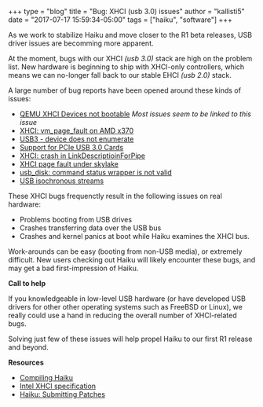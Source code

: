 +++
type = "blog"
title = "Bug: XHCI (usb 3.0) issues"
author = "kallisti5"
date = "2017-07-17 15:59:34-05:00"
tags = ["haiku", "software"]
+++

As we work to stabilize Haiku and move closer to the R1 beta releases, USB driver issues are becomming more apparent.

At the moment, bugs with our XHCI _(usb 3.0)_ stack are high on the problem list. New hardware is beginning to ship
with XHCI-only controllers, which means we can no-longer fall back to our stable EHCI _(usb 2.0)_ stack.

A large number of bug reports have been opened around these kinds of issues:

* [QEMU XHCI Devices not bootable](https://dev.haiku-os.org/ticket/13343) *Most issues seem to be linked to this issue*
* [XHCI: vm_page_fault on AMD x370](https://dev.haiku-os.org/ticket/13372)
* [USB3 - device does not enumerate](https://dev.haiku-os.org/ticket/13062)
* [Support for PCIe USB 3.0 Cards](https://dev.haiku-os.org/ticket/13056)
* [XHCI: crash in LinkDescriptioinForPipe](https://dev.haiku-os.org/ticket/12929)
* [XHCI page fault under skylake](https://dev.haiku-os.org/ticket/12885)
* [usb_disk: command status wrapper is not valid](https://dev.haiku-os.org/ticket/12860)
* [USB isochronous streams](https://dev.haiku-os.org/ticket/1045)

These XHCI bugs frequenctly result in the following issues on real hardware:

* Problems booting from USB drives
* Crashes transferring data over the USB bus
* Crashes and kernel panics at boot while Haiku examines the XHCI bus.

Work-arounds can be easy (booting from non-USB media), or extremely difficult.
New users checking out Haiku will likely encounter these bugs, and may get a bad first-impression of Haiku.

**Call to help**

If you knowledgeable in low-level USB hardware (or have developed USB drivers for other other operating systems such
as FreeBSD or Linux), we really could use a hand in reducing the overall number of XHCI-related bugs.

Solving just few of these issues will help propel Haiku to our first R1 release and beyond.

**Resources**

* [Compiling Haiku](https://www.haiku-os.org/guides/building)
* [Intel XHCI specification](https://www.intel.com/content/www/us/en/io/universal-serial-bus/extensible-host-controler-interface-usb-xhci.html)
* [Haiku: Submitting Patches](https://dev.haiku-os.org/wiki/CodingGuidelines/SubmittingPatches)

